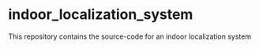 # indoor_localization_system
This repository contains the source-code for an indoor localization system
